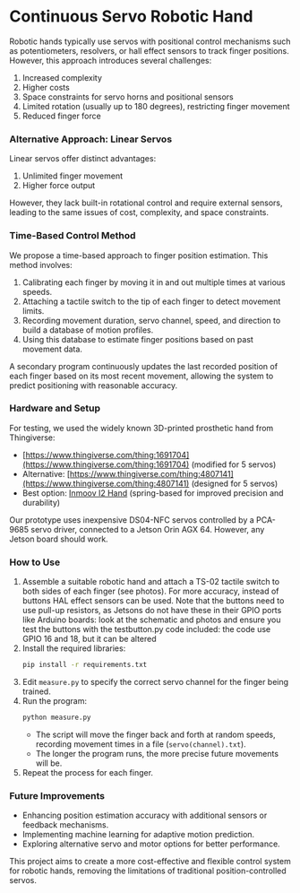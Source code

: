 # Continuous Servo Robotic Hand

Robotic hands typically use servos with positional control mechanisms such as potentiometers, resolvers, or hall effect sensors to track finger positions. However, this approach introduces several challenges:

1. Increased complexity
2. Higher costs
3. Space constraints for servo horns and positional sensors
4. Limited rotation (usually up to 180 degrees), restricting finger movement
5. Reduced finger force

### Alternative Approach: Linear Servos
Linear servos offer distinct advantages:

1. Unlimited finger movement
2. Higher force output

However, they lack built-in rotational control and require external sensors, leading to the same issues of cost, complexity, and space constraints.

### Time-Based Control Method
We propose a time-based approach to finger position estimation. This method involves:

1. Calibrating each finger by moving it in and out multiple times at various speeds.
2. Attaching a tactile switch to the tip of each finger to detect movement limits.
3. Recording movement duration, servo channel, speed, and direction to build a database of motion profiles.
4. Using this database to estimate finger positions based on past movement data.

A secondary program continuously updates the last recorded position of each finger based on its most recent movement, allowing the system to predict positioning with reasonable accuracy.

### Hardware and Setup
For testing, we used the widely known 3D-printed prosthetic hand from Thingiverse:
- [https://www.thingiverse.com/thing:1691704](https://www.thingiverse.com/thing:1691704) (modified for 5 servos)
- Alternative: [https://www.thingiverse.com/thing:4807141](https://www.thingiverse.com/thing:4807141) (designed for 5 servos)
- Best option: [Inmoov I2 Hand](https://inmoov.fr/hand-i2/) (spring-based for improved precision and durability)

Our prototype uses inexpensive DS04-NFC servos controlled by a PCA-9685 servo driver, connected to a Jetson Orin AGX 64. However, any Jetson board should work.

### How to Use
1. Assemble a suitable robotic hand and attach a TS-02 tactile switch to both sides of each finger (see photos). For more accuracy, instead of buttons HAL effect sensors can be used. Note that the buttons need to use pull-up resistors, as Jetsons do not have these in their GPIO ports like Arduino boards: look at the schematic and photos and ensure you test the buttons with the testbutton.py code included: the code use GPIO 16 and 18, but it can be altered 
2. Install the required libraries:
   ```sh
   pip install -r requirements.txt
   ```
3. Edit `measure.py` to specify the correct servo channel for the finger being trained.
4. Run the program:
   ```sh
   python measure.py
   ```
   - The script will move the finger back and forth at random speeds, recording movement times in a file (`servo(channel).txt`).
   - The longer the program runs, the more precise future movements will be.
5. Repeat the process for each finger.

### Future Improvements
- Enhancing position estimation accuracy with additional sensors or feedback mechanisms.
- Implementing machine learning for adaptive motion prediction.
- Exploring alternative servo and motor options for better performance.

This project aims to create a more cost-effective and flexible control system for robotic hands, removing the limitations of traditional position-controlled servos.

